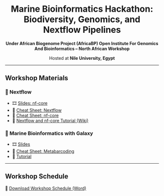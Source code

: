 <h1 align="center">Marine Bioinformatics Hackathon: Biodiversity, Genomics, and Nextflow Pipelines</h1>

<p align="center"><b>Under African Biogenome Project (AfricaBP) Open Institute For Genomics And Bioinformatics – North African Workshop</b></p>

<p align="center">Hosted at <b>Nile University, Egypt</b></p>



---


## Workshop Materials

### 📂 Nextflow
- 🎞️ [Slides: nf-core](materials/nextflow/slides/nf-core.pptx)  
- 📑 [Cheat Sheet: Nextflow](materials/nextflow/cheatsheets/nextflow_cheatsheet.pdf)  
- 📑 [Cheat Sheet: nf-core](materials/nextflow/cheatsheets/nf-core_cheatsheet.pdf)  
- 📝 [Nextflow and nf-core Tutorial (Wiki)](../../wiki/Nextflow-and-nf‐core-tutorial)  

### 📂 Marine Bioinformatics with Galaxy
- 🎞️ [Slides](materials/galaxy/slides/Introduction%20to%20Galaxy.pdf)  
- 📑 [Cheat Sheet: Metabarcoding](materials/galaxy/cheatsheets/galaxy_metabarcoding.pdf)
- 📝 [Tutorial](materials/galaxy/tutorial/galaxy_tutorial.md)

---

## Workshop Schedule
📄 [Download Workshop Schedule (Word)](AfricaBP%20workshop%20Agenda_25.pdf)


